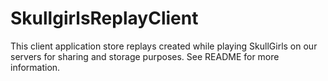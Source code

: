# SkullgirlsReplayClient
This client application store replays created while playing SkullGirls on our servers for sharing and storage purposes. See README for more information.
